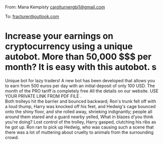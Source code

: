 From: Mana Kempisty <carolturnergbi1@gmail.com>

To: fracturer@outlook.com

# Increase your earnings on cryptocurrency using a unique autobot. More than 50,000 $$$ per month? It is easy with this autobot. s
Unique bot for lazy traders!
A new bot has been developed that allows you to earn from 500 euros per day with an initial deposit of only 100 USD. 
The month of the PRO tariff is completely free All the details on our website.
USE YOUR PRIVATE LINK FROM PDF FILE
.   
Both trolleys hit the barrier and bounced backward; Ron's trunk fell off with a loud thump, Harry was knocked off his feet, and Hedwig's cage bounced onto the shiny floor, and she rolled away, shrieking indignantly; people all around them stared and a guard nearby yelled, What in blazes d'you think you're doing? Lost control of the trolley, Harry gasped, clutching his ribs as he got up. Ron ran to pick up Hedwig, who was causing such a scene that there was a lot of muttering about cruelty to animals from the surrounding crowd.
